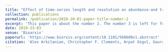 ```yaml
---
title: "Effect of time-series length and resolution on abundance-and trait-based early warning signals of population declines"
collection: publications
permalink: /publication/2010-10-01-paper-title-number-2
excerpt: 'This paper is about the number 2. The number 3 is left for future work.'
date: 2019-23-03
venue: 'Bioarxiv'
paperurl: 'https://www.biorxiv.org/content/10.1101/568600v1.abstract'
citation: 'Alex Arkilanian, Christopher F. Clements, Arpat Ozgul, Gaurav Baruah (2019). &quot;Effect of time-series length and resolution on abundance-and trait-based early warning signals of population declines.&quot; <i>Bioarxiv</i>. 1(2).'
---
```



